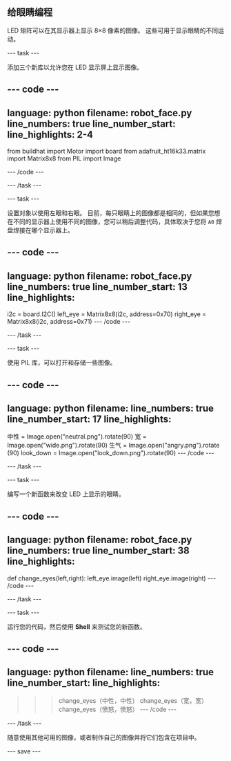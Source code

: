 ## 给眼睛编程

LED 矩阵可以在其显示器上显示 8×8 像素的图像。 这些可用于显示眼睛的不同运动。

--- task ---

添加三个新库以允许您在 LED 显示屏上显示图像。

--- code ---
---
language: python filename: robot_face.py line_numbers: true line_number_start:
line_highlights: 2-4
---
from buildhat import Motor import board from adafruit_ht16k33.matrix import Matrix8x8 from PIL import Image

--- /code ---

--- /task ---

--- task ---

设置对象以使用左眼和右眼。 目前，每只眼睛上的图像都是相同的，但如果您想在不同的显示器上使用不同的图像，您可以稍后调整代码，具体取决于您将 `A0` 焊盘焊接在哪个显示器上。

--- code ---
---
language: python filename: robot_face.py line_numbers: true line_number_start: 13
line_highlights:
---

i2c = board.I2C() left_eye = Matrix8x8(i2c, address=0x70) right_eye = Matrix8x8(i2c, address=0x71) --- /code ---

--- /task ---

--- task ---

使用 PIL 库，可以打开和存储一些图像。

--- code ---
---
language: python filename: line_numbers: true line_number_start: 17
line_highlights:
---

中性 = Image.open("neutral.png").rotate(90) 宽 = Image.open("wide.png").rotate(90) 生气 = Image.open("angry.png").rotate (90) look_down = Image.open("look_down.png").rotate(90) --- /code ---

--- /task ---

--- task ---

编写一个新函数来改变 LED 上显示的眼睛。

--- code ---
---
language: python filename: robot_face.py line_numbers: true line_number_start: 38
line_highlights:
---
def change_eyes(left,right): left_eye.image(left) right_eye.image(right) --- /code ---

--- /task ---

--- task ---

运行您的代码，然后使用 **Shell** 来测试您的新函数。

--- code ---
---
language: python filename: line_numbers: true line_number_start:
line_highlights:
---
> > > change_eyes（中性，中性） change_eyes（宽，宽） change_eyes（愤怒，愤怒） --- /code ---

--- /task ---

随意使用其他可用的图像，或者制作自己的图像并将它们包含在项目中。

--- save ---
